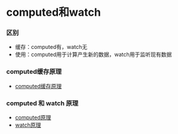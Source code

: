 # computed和watch

### 区别
- 缓存：computed有，watch无
- 使用：computed用于计算产生新的数据，watch用于监听现有数据

### computed缓存原理
- [computed缓存原理](https://zhuanlan.zhihu.com/p/53219652)

### computed  和 watch 原理

- [computed原理](https://juejin.cn/post/6877451301618352141)
- [watch原理](https://juejin.cn/post/6877469665539391495)